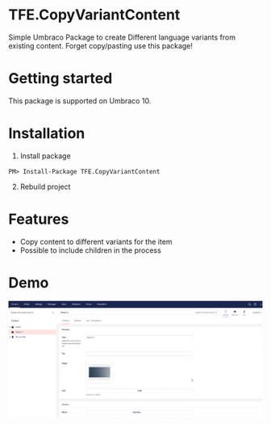 # TFE.CopyVariantContent
Simple Umbraco Package to create Different language variants from existing content. Forget copy/pasting  use this 
package!

# Getting started
This package is supported on Umbraco 10.

# Installation
1. Install package
```
PM> Install-Package TFE.CopyVariantContent
```

2. Rebuild project

# Features

* Copy content to different variants for the item
* Possible to include children in the process

# Demo
![demo pacakge TFE.CopyVariantContent](https://github.com/jkulker/TFE.CopyVariantContent/blob/main/demo.gif "Demo")

